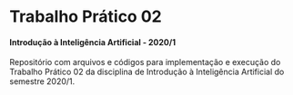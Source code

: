 # Trabalho Prático 02
#### Introdução à Inteligência Artificial - 2020/1

Repositório com arquivos e códigos para implementação e execução do Trabalho Prático 02 da disciplina de Introdução à Inteligência Artificial do semestre 2020/1.
